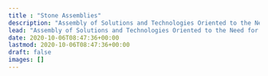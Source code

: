 ```yaml
---
title : "Stone Assemblies"
description: "Assembly of Solutions and Technologies Oriented to the Need for Effectiveness"
lead: "Assembly of Solutions and Technologies Oriented to the Need for Effectiveness"
date: 2020-10-06T08:47:36+00:00
lastmod: 2020-10-06T08:47:36+00:00
draft: false
images: []
---
```

